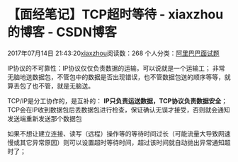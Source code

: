 # 【面经笔记】TCP超时等待 - xiaxzhou的博客 - CSDN博客





2017年07月14日 21:43:20[xiaxzhou](https://me.csdn.net/xiaxzhou)阅读数：268
个人分类：[阿里巴巴面试题](https://blog.csdn.net/xiaxzhou/article/category/7015658)









IP协议的不可靠性：IP协议仅仅负责数据的运输，可以说就是一个运输工； 非常无脑地送数据包，不管包中的数据是否出现错误，也不管数据包送的顺序等等，就算丢包了也不管，就是无脑送。

TCP/IP是分工协作的，是互补的： **IP只负责运送数据，TCP协议负责数据安全**； TCP会在IP收到数据包后丢数据包进行检查，保证确认无误才接受，否则就会通知发送端重新发送那个数据包

如果不想让建立连接、读写（远程）操作等的等待时间过长（可能流量大导致网速慢或其它异常原因）则可以设置超时等待时间，超过该时间就自动抛出异常通知超时了；



